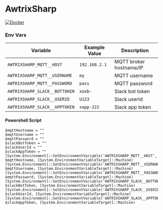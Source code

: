 # AwtrixSharp

[![Docker](https://github.com/neutmute/awtrix-sharp/actions/workflows/docker-publish.yml/badge.svg)](https://github.com/neutmute/awtrix-sharp/actions/workflows/docker-publish.yml)

### Env Vars

| Variable                       | Example Value        | Description                |
|------------------------------- |---------------------|----------------------------|
| `AWTRIXSHARP_MQTT__HOST`       | `192.168.2.1`       | MQTT broker hostname/IP    |
| `AWTRIXSHARP_MQTT__USERNAME`   | `my  `              | MQTT username              |
| `AWTRIXSHARP_MQTT__PASSWORD`   | `pass`              | MQTT password              |
| `AWTRIXSHARP_SLACK__BOTTOKEN`  | `xoxb-`             | Slack bot token            |
| `AWTRIXSHARP_SLACK__USERID`    | `U123`             | Slack userId            |
| `AWTRIXSHARP_SLACK__APPTOKEN`    | `xapp-222`             | Slack app token            |

#### Powershell Script

```
$mqttHostname = ""
$mqttUsername = ""
$mqttPassword = ""
$slackBotToken = ""
$slackUserId = ""
$slackAppToken = ""
[System.Environment]::SetEnvironmentVariable('AWTRIXSHARP_MQTT__HOST', $mqttHostname, [System.EnvironmentVariableTarget]::Machine)
[System.Environment]::SetEnvironmentVariable('AWTRIXSHARP_MQTT__USERNAME', $mqttUsername, [System.EnvironmentVariableTarget]::Machine)
[System.Environment]::SetEnvironmentVariable('AWTRIXSHARP_MQTT__PASSWORD', $mqttPassword, [System.EnvironmentVariableTarget]::Machine)
[System.Environment]::SetEnvironmentVariable('AWTRIXSHARP_SLACK__BOTTOKEN', $slackBotToken, [System.EnvironmentVariableTarget]::Machine)
[System.Environment]::SetEnvironmentVariable('AWTRIXSHARP_SLACK__USERID', $slackUserId, [System.EnvironmentVariableTarget]::Machine)
[System.Environment]::SetEnvironmentVariable('AWTRIXSHARP_SLACK__APPTOKEN', $slackAppToken, [System.EnvironmentVariableTarget]::Machine)
```
